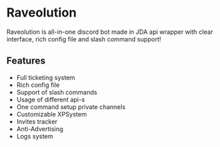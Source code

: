 # Raveolution
Raveolution is all-in-one discord bot made in JDA api wrapper with clear interface, rich config file and slash command support!
## Features
  * Full ticketing system
  * Rich config file
  * Support of slash commands
  * Usage of different api-s
  * One command setup private channels
  * Customizable XPSystem
  * Invites tracker 
  * Anti-Advertising
  * Logs system
